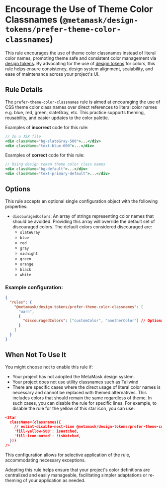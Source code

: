 # Encourage the Use of Theme Color Classnames (`@metamask/design-tokens/prefer-theme-color-classnames`)

This rule encourages the use of theme color classnames instead of literal color names, promoting theme safe and consistent color management via [design tokens](https://github.com/MetaMask/design-tokens). By advocating for the use of [design tokens](https://github.com/MetaMask/design-tokens) for colors, this rule helps ensure consistency, design system alignment, scalability, and ease of maintenance across your project's UI.

## Rule Details

The `prefer-theme-color-classnames` rule is aimed at encouraging the use of CSS theme color class names over direct references to literal color names e.g. blue, red, green, slateGray, etc. This practice supports theming, reusability, and easier updates to the color palette.

Examples of **incorrect** code for this rule:

```jsx
// In a JSX file
<div className="bg-slateGray-500">...</div>
<div className="text-blue-600">...</div>
```

Examples of **correct** code for this rule:

```jsx
// Using design token theme color class names
<div className="bg-default">...</div>
<div className="text-primary-default">...</div>
```

## Options

This rule accepts an optional single configuration object with the following properties:

- `discouragedColors`: An array of strings representing color names that should be avoided. Providing this array will override the default set of discouraged colors. The default colors considered discouraged are:
  - `slateGray`
  - `blue`
  - `red`
  - `gray`
  - `midnight`
  - `green`
  - `orange`
  - `black`
  - `white`

### Example configuration:

```json
{
  "rules": {
    "@metamask/design-tokens/prefer-theme-color-classnames": [
      "warn",
      {
        "discouragedColors": ["customColor", "anotherColor"] // Optional
      }
    ]
  }
}
```

## When Not To Use It

You might choose not to enable this rule if:

- Your project has not adopted the MetaMask design system.
- Your project does not use utility classnames such as Tailwind
- There are specific cases where the direct usage of literal color names is necessary and cannot be replaced with themed alternatives. This includes colors that should remain the same regardless of theme. In such cases, you can disable the rule for specific lines. For example, to disable the rule for the yellow of this star icon, you can use:

```json
<Star
  className={classnames({
    // eslint-disable-next-line @metamask/design-tokens/prefer-theme-color-classnames
    'fill-yellow-500': isWatched,
    'fill-icon-muted': !isWatched,
  })}
/>
```

This configuration allows for selective application of the rule, accommodating necessary exceptions.

Adopting this rule helps ensure that your project's color definitions are centralized and easily manageable, facilitating simpler adaptations or re-theming of your application as needed.
